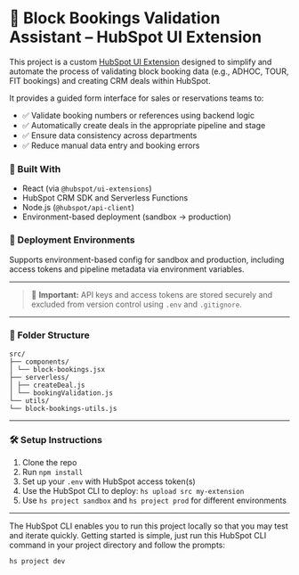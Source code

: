 # 🧾 Block Bookings Validation Assistant – HubSpot UI Extension

This project is a custom [HubSpot UI Extension](https://developers.hubspot.com/docs/platform/ui-extensions-overview) designed to simplify and automate the process of validating block booking data (e.g., ADHOC, TOUR, FIT bookings) and creating CRM deals within HubSpot.

It provides a guided form interface for sales or reservations teams to:
- ✅ Validate booking numbers or references using backend logic
- ✅ Automatically create deals in the appropriate pipeline and stage
- ✅ Ensure data consistency across departments
- ✅ Reduce manual data entry and booking errors

### 🔧 Built With
- React (via `@hubspot/ui-extensions`)
- HubSpot CRM SDK and Serverless Functions
- Node.js (`@hubspot/api-client`)
- Environment-based deployment (sandbox → production)

### 🚀 Deployment Environments
Supports environment-based config for sandbox and production, including access tokens and pipeline metadata via environment variables.

---

> 🔐 **Important:** API keys and access tokens are stored securely and excluded from version control using `.env` and `.gitignore`.

---

### 📂 Folder Structure

```
src/
├── components/
│ └── block-bookings.jsx
├── serverless/
│ ├── createDeal.js
│ └── bookingValidation.js
└── utils/
└── block-bookings-utils.js
```
---

### 🛠 Setup Instructions
1. Clone the repo
2. Run `npm install`
3. Set up your `.env` with HubSpot access token(s)
4. Use the HubSpot CLI to deploy: `hs upload src my-extension`
5. Use `hs project sandbox` and `hs project prod` for different environments

---

The HubSpot CLI enables you to run this project locally so that you may test and iterate quickly. Getting started is simple, just run this HubSpot CLI command in your project directory and follow the prompts:

`hs project dev`
